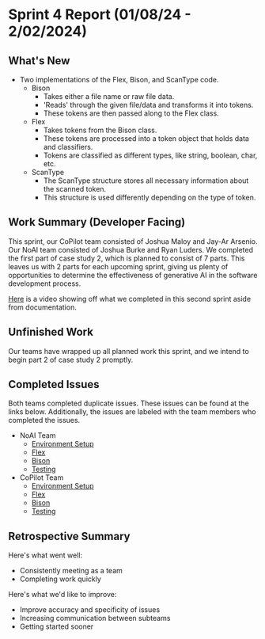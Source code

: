# Sprint 4 Report (01/08/24 - 2/02/2024)

## What's New
 * Two implementations of the Flex, Bison, and ScanType code.
	* Bison
		* Takes either a file name or raw file data.
		* 'Reads' through the given file/data and transforms it into tokens.
		* These tokens are then passed along to the Flex class.
	* Flex
		* Takes tokens from the Bison class.
		* These tokens are processed into a token object that holds data and classifiers.
		* Tokens are classified as different types, like string, boolean, char, etc.
	* ScanType
		* The ScanType structure stores all necessary information about the scanned token.
		* This structure is used differently depending on the type of token.


## Work Summary (Developer Facing)
This sprint, our CoPilot team consisted of Joshua Maloy and Jay-Ar Arsenio. Our NoAI team consisted of Joshua Burke and Ryan Luders. We completed the first part of case study 2, which is planned to consist of 7 parts. This leaves us with 2 parts for each upcoming sprint, giving us plenty of opportunities to determine the effectiveness of generative AI in the software development process.


[Here]() is a video showing off what we completed in this second sprint aside from documentation.

## Unfinished Work
Our teams have wrapped up all planned work this sprint, and we intend to begin part 2 of case study 2 promptly.

## Completed Issues
Both teams completed duplicate issues. These issues can be found at the links below. Additionally, the issues are labeled with the team members who completed the issues.
 * NoAI Team
	* [Environment Setup](https://github.com/WSUCptSCapstone-F23-S24/sel-githubcopilotassistedsoftwaredev/issues/105)
	* [Flex](https://github.com/WSUCptSCapstone-F23-S24/sel-githubcopilotassistedsoftwaredev/issues/96)
	* [Bison](https://github.com/WSUCptSCapstone-F23-S24/sel-githubcopilotassistedsoftwaredev/issues/98)
	* [Testing](https://github.com/WSUCptSCapstone-F23-S24/sel-githubcopilotassistedsoftwaredev/issues/100)
 * CoPilot Team
	* [Environment Setup](https://github.com/WSUCptSCapstone-F23-S24/sel-githubcopilotassistedsoftwaredev/issues/106)
	* [Flex](https://github.com/WSUCptSCapstone-F23-S24/sel-githubcopilotassistedsoftwaredev/issues/97)
	* [Bison](https://github.com/WSUCptSCapstone-F23-S24/sel-githubcopilotassistedsoftwaredev/issues/99)
	* [Testing](https://github.com/WSUCptSCapstone-F23-S24/sel-githubcopilotassistedsoftwaredev/issues/101)

 
## Retrospective Summary
Here's what went well:
  * Consistently meeting as a team
  * Completing work quickly
 
Here's what we'd like to improve:
   * Improve accuracy and specificity of issues
   * Increasing communication between subteams
   * Getting started sooner


